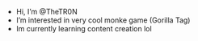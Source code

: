-  Hi, I’m @TheTR0N
-  I’m interested in very cool monke game (Gorilla Tag)
-  Im currently learning content creation lol


<!---
TheTR0N/TheTR0N is a ✨ special ✨ repository because its `README.md` (this file) appears on your GitHub profile.
You can click the Preview link to take a look at your changes.
--->
